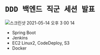 # `DDD 백엔드 직군 세션 발표`

![스크린샷 2021-05-14 오후 3 00 14](https://user-images.githubusercontent.com/45676906/118228399-180d1680-b4c5-11eb-84b2-8d90c379f2b5.png)

- Spring Boot
- Jenkins
- EC2 Linux2, CodeDeploy, S3
- Docker